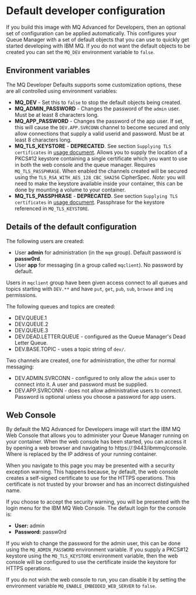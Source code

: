# Default developer configuration

If you build this image with MQ Advanced for Developers, then an optional set of configuration can be applied automatically.  This configures your Queue Manager with a set of default objects that you can use to quickly get started developing with IBM MQ. If you do not want the default objects to be created you can set the `MQ_DEV` environment variable to `false`.

## Environment variables

The MQ Developer Defaults supports some customization options, these are all controlled using environment variables:

* **MQ_DEV** - Set this to `false` to stop the default objects being created.
* **MQ_ADMIN_PASSWORD** - Changes the password of the `admin` user. Must be at least 8 characters long.
* **MQ_APP_PASSWORD** - Changes the password of the app user. If set, this will cause the `DEV.APP.SVRCONN` channel to become secured and only allow connections that supply a valid userid and password. Must be at least 8 characters long.
* **MQ_TLS_KEYSTORE** - **DEPRECATED**. See section `Supplying TLS certificates` in [usage document](usage.md).  Allows you to supply the location of a PKCS#12 keystore containing a single certificate which you want to use in both the web console and the queue manager. Requires `MQ_TLS_PASSPHRASE`. When enabled the channels created will be secured using the `TLS_RSA_WITH_AES_128_CBC_SHA256` CipherSpec. *Note*: you will need to make the keystore available inside your container, this can be done by mounting a volume to your container.
* **MQ_TLS_PASSPHRASE** - **DEPRECATED**. See section `Supplying TLS certificates` in [usage document](usage.md). Passphrase for the keystore referenced in `MQ_TLS_KEYSTORE`.

## Details of the default configuration

The following users are created:

* User **admin** for administration (in the `mqm` group).  Default password is **passw0rd**.
* User **app** for messaging (in a group called `mqclient`).  No password by default.

Users in `mqclient` group have been given access connect to all queues and topics starting with `DEV.**` and have `put`, `get`, `pub`, `sub`, `browse` and `inq` permissions.

The following queues and topics are created:

* DEV.QUEUE.1
* DEV.QUEUE.2
* DEV.QUEUE.3
* DEV.DEAD.LETTER.QUEUE - configured as the Queue Manager's Dead Letter Queue.
* DEV.BASE.TOPIC - uses a topic string of `dev/`.

Two channels are created, one for administration, the other for normal messaging:

* DEV.ADMIN.SVRCONN - configured to only allow the `admin` user to connect into it.  A user and password must be supplied.
* DEV.APP.SVRCONN - does not allow administrative users to connect.  Password is optional unless you choose a password for app users.

## Web Console

By default the MQ Advanced for Developers image will start the IBM MQ Web Console that allows you to administer your Queue Manager running on your container. When the web console has been started, you can access it by opening a web browser and navigating to https://<Container IP>:9443/ibmmq/console. Where <Container IP> is replaced by the IP address of your running container.

When you navigate to this page you may be presented with a security exception warning. This happens because, by default, the web console creates a self-signed certificate to use for the HTTPS operations. This certificate is not trusted by your browser and has an incorrect distinguished name.

If you choose to accept the security warning, you will be presented with the login menu for the IBM MQ Web Console. The default login for the console is:

* **User:** admin
* **Password:** passw0rd

If you wish to change the password for the admin user, this can be done using the `MQ_ADMIN_PASSWORD` environment variable. If you supply a PKCS#12 keystore using the `MQ_TLS_KEYSTORE` environment variable, then the web console will be configured to use the certificate inside the keystore for HTTPS operations.

If you do not wish the web console to run, you can disable it by setting the environment variable `MQ_ENABLE_EMBEDDED_WEB_SERVER` to `false`.

